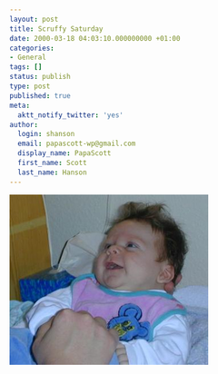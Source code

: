 ```yaml
---
layout: post
title: Scruffy Saturday
date: 2000-03-18 04:03:10.000000000 +01:00
categories:
- General
tags: []
status: publish
type: post
published: true
meta:
  aktt_notify_twitter: 'yes'
author:
  login: shanson
  email: papascott-wp@gmail.com
  display_name: PapaScott
  first_name: Scott
  last_name: Hanson
---
```

<p><img src="/wordpress/wp-content/uploads/2000/03/20000318004.jpg" height="300" width="350" border="0" alt="crh0318.jpg: " /></p>
